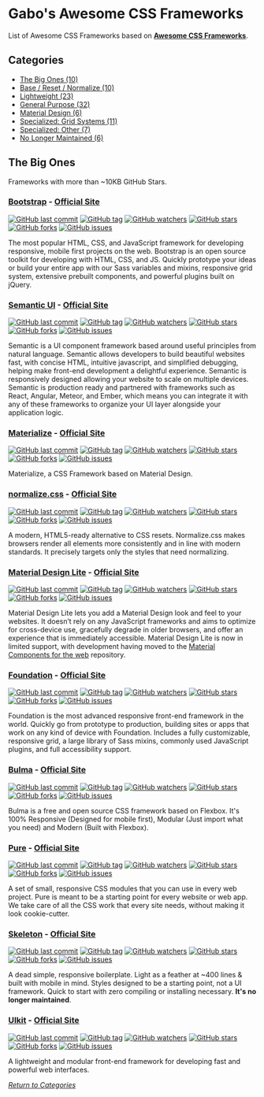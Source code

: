 # Gabo's Awesome CSS Frameworks

List of Awesome CSS Frameworks based on **[Awesome CSS Frameworks](https://github.com/troxler/awesome-css-frameworks)**.



## Categories

* [The Big Ones (10)](#the-big-ones)
* [Base / Reset / Normalize (10)](readmeBaseResetNormalize.md)
* [Lightweight (23)](readmeLightweight.md)
* [General Purpose (32)](readmeGeneralPurpose.md)
* [Material Design (6)](readmeMaterialDesign.md)
* [Specialized: Grid Systems (11)](readmeSpecializedGridSystems.md)
* [Specialized: Other (7)](readmeSpecialized.md)
* [No Longer Maintained (6)](readmeNoLongerMaintained.md)



## The Big Ones

Frameworks with more than ~10KB GitHub Stars.


### [Bootstrap](https://github.com/twbs/bootstrap) - [Official Site](http://getbootstrap.com)

[![GitHub last commit](https://img.shields.io/github/last-commit/twbs/bootstrap.svg?style=flat-square)]()
[![GitHub tag](https://img.shields.io/github/tag/twbs/bootstrap.svg?style=flat-square)]()
[![GitHub watchers](https://img.shields.io/github/watchers/twbs/bootstrap.svg?style=flat-square)]()
[![GitHub stars](https://img.shields.io/github/stars/twbs/bootstrap.svg?style=flat-square)]()
[![GitHub forks](https://img.shields.io/github/forks/twbs/bootstrap.svg?style=flat-square)]()
[![GitHub issues](https://img.shields.io/github/issues/twbs/bootstrap.svg?style=flat-square)]()

The most popular HTML, CSS, and JavaScript framework for developing
responsive, mobile first projects on the web. Bootstrap is an open
source toolkit for developing with HTML, CSS, and JS. Quickly prototype
your ideas or build your entire app with our Sass variables and mixins,
responsive grid system, extensive prebuilt components, and powerful
plugins built on jQuery.


### [Semantic UI](https://github.com/semantic-org/semantic-ui) - [Official Site](https://semantic-ui.com/)

[![GitHub last commit](https://img.shields.io/github/last-commit/semantic-org/semantic-ui.svg?style=flat-square)]()
[![GitHub tag](https://img.shields.io/github/tag/semantic-org/semantic-ui.svg?style=flat-square)]()
[![GitHub watchers](https://img.shields.io/github/watchers/semantic-org/semantic-ui.svg?style=flat-square)]()
[![GitHub stars](https://img.shields.io/github/stars/semantic-org/semantic-ui.svg?style=flat-square)]()
[![GitHub forks](https://img.shields.io/github/forks/semantic-org/semantic-ui.svg?style=flat-square)]()
[![GitHub issues](https://img.shields.io/github/issues/semantic-org/semantic-ui.svg?style=flat-square)]()

Semantic is a UI component framework based around useful principles from
natural language. Semantic allows developers to build beautiful websites
fast, with concise HTML, intuitive javascript, and simplified debugging,
helping make front-end development a delightful experience. Semantic is
responsively designed allowing your website to scale on multiple
devices. Semantic is production ready and partnered with frameworks such
as React, Angular, Meteor, and Ember, which means you can integrate it
with any of these frameworks to organize your UI layer alongside your
application logic.


### [Materialize](https://github.com/Dogfalo/materialize) - [Official Site](http://materializecss.com/)

[![GitHub last commit](https://img.shields.io/github/last-commit/Dogfalo/materialize.svg?style=flat-square)]()
[![GitHub tag](https://img.shields.io/github/tag/Dogfalo/materialize.svg?style=flat-square)]()
[![GitHub watchers](https://img.shields.io/github/watchers/Dogfalo/materialize.svg?style=flat-square)]()
[![GitHub stars](https://img.shields.io/github/stars/Dogfalo/materialize.svg?style=flat-square)]()
[![GitHub forks](https://img.shields.io/github/forks/Dogfalo/materialize.svg?style=flat-square)]()
[![GitHub issues](https://img.shields.io/github/issues/Dogfalo/materialize.svg?style=flat-square)]()

Materialize, a CSS Framework based on Material Design. 


### [normalize.css](https://github.com/necolas/normalize.css/) - [Official Site](http://necolas.github.io/normalize.css/)
  
[![GitHub last commit](https://img.shields.io/github/last-commit/necolas/normalize.css.svg?style=flat-square)]()
[![GitHub tag](https://img.shields.io/github/tag/necolas/normalize.css.svg?style=flat-square)]()
[![GitHub watchers](https://img.shields.io/github/watchers/necolas/normalize.css.svg?style=flat-square)]()
[![GitHub stars](https://img.shields.io/github/stars/necolas/normalize.css.svg?style=flat-square)]()
[![GitHub forks](https://img.shields.io/github/forks/necolas/normalize.css.svg?style=flat-square)]()
[![GitHub issues](https://img.shields.io/github/issues/necolas/normalize.css.svg?style=flat-square)]()

A modern, HTML5-ready alternative to CSS resets. Normalize.css makes 
browsers render all elements more consistently and in line with modern
standards. It precisely targets only the styles that need normalizing.


### [Material Design Lite](https://github.com/google/material-design-lite) - [Official Site](https://getmdl.io/)

[![GitHub last commit](https://img.shields.io/github/last-commit/google/material-design-lite.svg?style=flat-square)]()
[![GitHub tag](https://img.shields.io/github/tag/google/material-design-lite.svg?style=flat-square)]()
[![GitHub watchers](https://img.shields.io/github/watchers/google/material-design-lite.svg?style=flat-square)]()
[![GitHub stars](https://img.shields.io/github/stars/google/material-design-lite.svg?style=flat-square)]()
[![GitHub forks](https://img.shields.io/github/forks/google/material-design-lite.svg?style=flat-square)]()
[![GitHub issues](https://img.shields.io/github/issues/google/material-design-lite.svg?style=flat-square)]()

Material Design Lite lets you add a Material Design look and feel to
your websites. It doesn’t rely on any JavaScript frameworks and aims to
optimize for cross-device use, gracefully degrade in older browsers, and
offer an experience that is immediately accessible. Material Design Lite
is now in limited support, with development having moved to the
[Material Components for the web](readmeMaterialDesign.md#material-components-web---official-site)
repository.


### [Foundation](https://github.com/zurb/foundation-sites) - [Official Site](http://foundation.zurb.com/)

[![GitHub last commit](https://img.shields.io/github/last-commit/zurb/foundation-sites.svg?style=flat-square)]()
[![GitHub tag](https://img.shields.io/github/tag/zurb/foundation-sites.svg?style=flat-square)]()
[![GitHub watchers](https://img.shields.io/github/watchers/zurb/foundation-sites.svg?style=flat-square)]()
[![GitHub stars](https://img.shields.io/github/stars/zurb/foundation-sites.svg?style=flat-square)]()
[![GitHub forks](https://img.shields.io/github/forks/zurb/foundation-sites.svg?style=flat-square)]()
[![GitHub issues](https://img.shields.io/github/issues/zurb/foundation-sites.svg?style=flat-square)]()

Foundation is the most advanced responsive front-end framework in the
world. Quickly go from prototype to production, building sites or apps
that work on any kind of device with Foundation. Includes a fully
customizable, responsive grid, a large library of Sass mixins, commonly
used JavaScript plugins, and full accessibility support.


### [Bulma](https://github.com/jgthms/bulma) - [Official Site](http://bulma.io/)

[![GitHub last commit](https://img.shields.io/github/last-commit/jgthms/bulma.svg?style=flat-square)]()
[![GitHub tag](https://img.shields.io/github/tag/jgthms/bulma.svg?style=flat-square)]()
[![GitHub watchers](https://img.shields.io/github/watchers/jgthms/bulma.svg?style=flat-square)]()
[![GitHub stars](https://img.shields.io/github/stars/jgthms/bulma.svg?style=flat-square)]()
[![GitHub forks](https://img.shields.io/github/forks/jgthms/bulma.svg?style=flat-square)]()
[![GitHub issues](https://img.shields.io/github/issues/jgthms/bulma.svg?style=flat-square)]()

Bulma is a free and open source CSS framework based on Flexbox. It's
100% Responsive (Designed for mobile first), Modular (Just import what
you need) and Modern (Built with Flexbox).


### [Pure](https://github.com/yahoo/pure/) - [Official Site](https://purecss.io/)
  
[![GitHub last commit](https://img.shields.io/github/last-commit/yahoo/pure.svg?style=flat-square)]()
[![GitHub tag](https://img.shields.io/github/tag/yahoo/pure.svg?style=flat-square)]()
[![GitHub watchers](https://img.shields.io/github/watchers/yahoo/pure.svg?style=flat-square)]()
[![GitHub stars](https://img.shields.io/github/stars/yahoo/pure.svg?style=flat-square)]()
[![GitHub forks](https://img.shields.io/github/forks/yahoo/pure.svg?style=flat-square)]()
[![GitHub issues](https://img.shields.io/github/issues/yahoo/pure.svg?style=flat-square)]()

A set of small, responsive CSS modules that you can use in every web
project. Pure is meant to be a starting point for every website or web
app. We take care of all the CSS work that every site needs, without
making it look cookie-cutter.


### [Skeleton](https://github.com/dhg/Skeleton/) - [Official Site](http://getskeleton.com/)

[![GitHub last commit](https://img.shields.io/github/last-commit/dhg/Skeleton.svg?style=flat-square)]()
[![GitHub tag](https://img.shields.io/github/tag/dhg/Skeleton.svg?style=flat-square)]()
[![GitHub watchers](https://img.shields.io/github/watchers/dhg/Skeleton.svg?style=flat-square)]()
[![GitHub stars](https://img.shields.io/github/stars/dhg/Skeleton.svg?style=flat-square)]()
[![GitHub forks](https://img.shields.io/github/forks/dhg/Skeleton.svg?style=flat-square)]()
[![GitHub issues](https://img.shields.io/github/issues/dhg/Skeleton.svg?style=flat-square)]()

A dead simple, responsive boilerplate. Light as a feather at ~400 lines
& built with mobile in mind. Styles designed to be a starting point, not
a UI framework. Quick to start with zero compiling or installing
necessary. **It's no longer maintained**.


### [UIkit](https://github.com/uikit/uikit) - [Official Site](https://getuikit.com/)

[![GitHub last commit](https://img.shields.io/github/last-commit/uikit/uikit.svg?style=flat-square)]()
[![GitHub tag](https://img.shields.io/github/tag/uikit/uikit.svg?style=flat-square)]()
[![GitHub watchers](https://img.shields.io/github/watchers/uikit/uikit.svg?style=flat-square)]()
[![GitHub stars](https://img.shields.io/github/stars/uikit/uikit.svg?style=flat-square)]()
[![GitHub forks](https://img.shields.io/github/forks/uikit/uikit.svg?style=flat-square)]()
[![GitHub issues](https://img.shields.io/github/issues/uikit/uikit.svg?style=flat-square)]()

A lightweight and modular front-end framework for developing fast and 
powerful web interfaces.



[_Return to Categories_](#categories)
